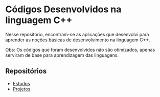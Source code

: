 # Códigos Desenvolvidos na linguagem C++

Nesse repositório, encontram-se as aplicações que desenvolvi para
aprender as noções básicas de desenvolvimento na linguagem C++.

Obs: Os códigos que foram desenvolvidos não são otimizados, apenas serviram
de base para aprendizagem das linguagens.

## Repositórios

* [Estudos](https://github.com/willianayres/developer/tree/main/c%2B%2B/Estudos_C%2B%2B)
* [Projetos](https://github.com/willianayres/developer/tree/main/c%2B%2B/Projetos_C%2B%2B)
